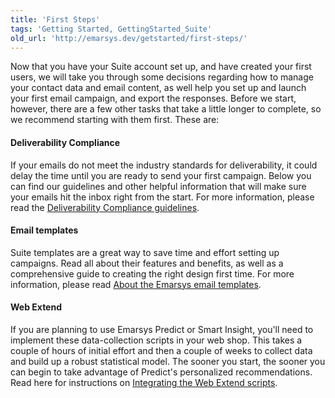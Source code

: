 ```yaml
---
title: 'First Steps'
tags: 'Getting Started, GettingStarted_Suite'
old_url: 'http://emarsys.dev/getstarted/first-steps/'
---
```


Now that you have your Suite account set up, and have created your first users, we will take you through some decisions regarding how to manage your contact data and email content, as well help you set up and launch your first email campaign, and export the responses. Before we start, however, there are a few other tasks that take a little longer to complete, so we recommend starting with them first. These are:

#### Deliverability Compliance

 If your emails do not meet the industry standards for deliverability, it could delay the time until you are ready to send your first campaign. Below you can find our guidelines and other helpful information that will make sure your emails hit the inbox right from the start. For more information, please read the [Deliverability Compliance guidelines](/Getting%20Started/deliverability.md "Deliverability Compliance").

#### Email templates

 Suite templates are a great way to save time and effort setting up campaigns. Read all about their features and benefits, as well as a comprehensive guide to creating the right design first time. For more information, please read [About the Emarsys email templates](/Getting%20Started/templates.md "Suite Email Templates").

#### Web Extend

 If you are planning to use Emarsys Predict or Smart Insight, you'll need to implement these data-collection scripts in your web shop. This takes a couple of hours of initial effort and then a couple of weeks to collect data and build up a robust statistical model. The sooner you start, the sooner you can begin to take advantage of Predict's personalized recommendations. Read here for instructions on [Integrating the Web Extend scripts](http://emarsys.dev/getstarted/first-steps/web-extend/ "The Web Extend Scripts").